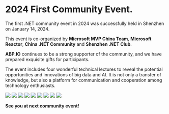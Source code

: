    # 2024 First Community Event.

The first .NET community event in 2024 was successfully held in Shenzhen on January 14, 2024.

This event is co-organized by **Microsoft MVP China Team**, **Microsoft Reactor**, **China .NET Community** and **Shenzhen .NET Club**.

**ABP.IO** continues to be a strong supporter of the community, and we have prepared exquisite gifts for participants.

The event includes four wonderful technical lectures to reveal the potential opportunities and innovations of big data and AI. It is not only a transfer of knowledge, but also a platform for communication and cooperation among technology enthusiasts.

![](1.jpg)
![](2.jpg)
![](3.jpg)
![](4.jpg)
![](51.jpg)
![](5.jpg)
![](6.jpg)
![](8.jpg)
![](9.jpg)

**See you at next community event!**
